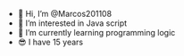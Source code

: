 - 👋 Hi, I’m @Marcos201108
- 👀 I’m interested in Java script
- 🌱 I’m currently learning programming logic
- 😎 I have 15 years
<!---
Marcos201108/Marcos201108 is a ✨ special ✨ repository because its `README.md` (this file) appears on your GitHub profile.
You can click the Preview link to take a look at your changes.
--->
